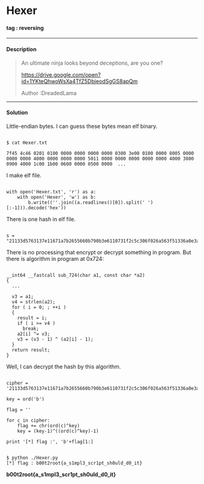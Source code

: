 # **Hexer**

#### tag : reversing

-----------------------------------------------

#### Description

>An ultimate ninja looks beyond deceptions, are you one?
>
>https://drive.google.com/open?id=1YKteQhwoWsXa4TfZ5DbjeodSgGS8apQm
>
>Author :DreadedLama


-----------------------------------------------

#### Solution

Little-endian bytes. I can guess these bytes mean elf binary.

~~~

$ cat Hexer.txt

7f45 4c46 0201 0100 0000 0000 0000 0000 0300 3e00 0100 0000 8005 0000 0000 0000 4000 0000 0000 0000 5011 0000 0000 0000 0000 0000 4000 3800 0900 4000 1c00 1b00 0600 0000 0500 0000  ...

~~~

I make elf file.

~~~

with open('Hexer.txt', 'r') as a:
	with open('Hexer', 'w') as b:
		b.write((''.join((a.readlines()[0]).split(' ')[:-1])).decode('hex'))

~~~

There is one hash in elf file.

~~~

s = "21133d5763137e11671a7b2655660b790b3e6110731f2c5c306f026a563f51336a0e3a7912661f";

~~~

There is no processing that encrypt or decrypt something in program. But there is algorithm in program at 0x724:

~~~

__int64 __fastcall sub_724(char a1, const char *a2)
{
  ...

  v3 = a1;
  v4 = strlen(a2);
  for ( i = 0; ; ++i )
  {
    result = i;
    if ( i >= v4 )
      break;
    a2[i] ^= v3;
    v3 = (v3 - 1) ^ (a2[i] - 1);
  }
  return result;
}

~~~

Well, I can decrypt the hash by this algorithm.

~~~

cipher = '21133d5763137e11671a7b2655660b790b3e6110731f2c5c306f026a563f51336a0e3a7912661f'.decode('hex')

key = ord('b')

flag = ''

for c in cipher:
	flag += chr(ord(c)^key)
	key = (key-1)^((ord(c)^key)-1)

print '[*] flag :', 'b'+flag[1:]

~~~

~~~

$ python ./Hexer.py
[*] flag : b00t2root{a_s1mpl3_scr1pt_sh0uld_d0_it}

~~~

**b00t2root{a_s1mpl3_scr1pt_sh0uld_d0_it}**
